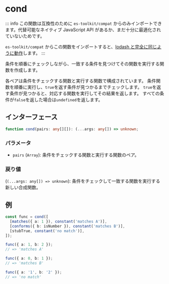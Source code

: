 # cond

::: info
この関数は互換性のために `es-toolkit/compat` からのみインポートできます。代替可能なネイティブ JavaScript API があるか、まだ十分に最適化されていないためです。

`es-toolkit/compat` からこの関数をインポートすると、[lodash と完全に同じように動作](../../../compatibility.md)します。
:::

条件を順番にチェックしながら、一致する条件を見つけてその関数を実行する関数を作成します。

各ペアは条件をチェックする関数と実行する関数で構成されています。
条件関数を順番に実行し、`true`を返す条件が見つかるまでチェックします。
`true`を返す条件が見つかると、対応する関数を実行してその結果を返します。
すべての条件が`false`を返した場合は`undefined`を返します。

## インターフェース

```typescript
function cond(pairs: any[][]): (...args: any[]) => unknown;
```

### パラメータ

- `pairs` (`Array`): 条件をチェックする関数と実行する関数のペア。

### 戻り値

(`(...args: any[]) => unknown`): 条件をチェックして一致する関数を実行する新しい合成関数。

## 例

```typescript
const func = cond([
  [matches({ a: 1 }), constant('matches A')],
  [conforms({ b: isNumber }), constant('matches B')],
  [stubTrue, constant('no match')],
]);

func({ a: 1, b: 2 });
// => 'matches A'

func({ a: 0, b: 1 });
// => 'matches B'

func({ a: '1', b: '2' });
// => 'no match'
```
